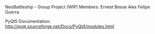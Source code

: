 NeoBattleship - Group Project (WIP)
Members:
Ernest Besse
Alex
Felipe Guerra



PyQt5 Documentation: http://pyqt.sourceforge.net/Docs/PyQt4/modules.html
